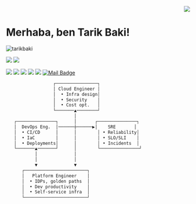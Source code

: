 <div align="right">
  <img src="https://github-readme-stats.vercel.app/api?username=tarikbaki&show_icons=true" />
</div>

# Merhaba, ben Tarik Baki!  

<p align="left"> 
  <img src="https://komarev.com/ghpvc/?username=tarikbaki" alt="tarikbaki" /> 
</p>

[![](https://img.shields.io/twitter/follow/tarikbaki?style=social)](https://www.twitter.com/tarikbaki)
[![](https://img.shields.io/github/followers/tarikbaki?style=social)](https://www.github.com/tarikbaki)


[![](https://img.shields.io/badge/youtube-%23FF0000.svg?&style=for-the-badge&logo=youtube&logoColor=white)](https://www.youtube.com/channel/UCOTJKQnUCEoQkkH8Pkv1Dtw)
[![](https://img.shields.io/badge/twitter-%231DA1F2.svg?&style=for-the-badge&logo=twitter&logoColor=white)](https://www.twitter.com/tarikbaki)
[![](https://img.shields.io/badge/linkedin-%230077B5.svg?&style=for-the-badge&logo=linkedin&logoColor=white)](https://www.linkedin.com/in/tarikbaki/)
[![](https://img.shields.io/badge/medium-%2312100E.svg?&style=for-the-badge&logo=medium&logoColor=white)](https://medium.com/@tarikbaki)
[![](https://img.shields.io/badge/instagram-%23E4405F.svg?&style=for-the-badge&logo=instagram&logoColor=white)](https://instagram.com/tarikbaki1)
[![Mail Badge](https://img.shields.io/badge/tarikbaki@hotmail.com-c14438?style=for-the-badge&logo=Gmail&logoColor=white&link=mailto:tarikbaki@hotmail.com)](mailto:tarikbaki@hotmail.com)


```bash
                  ┌────────────────┐
                  │ Cloud Engineer │
                  │  • Infra design│
                  │  • Security    │
                  │  • Cost opt.   │
                  └───────▲────────┘
                          │
   ┌───────────────┐      │       ┌───────────────┐
   │  DevOps Eng.  │──────┼──────▶│    SRE       │
   │  • CI/CD      │      │        │ • Reliability│
   │  • IaC        │      │        │ • SLO/SLI    │
   │  • Deployments│      │        │ • Incidents  │
   └───────▲───────┘      │        └───────────────┘
           │              │
           │              │
           ▼              ▼
      ┌────────────────────────┐
      │   Platform Engineer    │
      │  • IDPs, golden paths  │
      │  • Dev productivity    │
      │  • Self-service infra  │
      └────────────────────────┘

```
